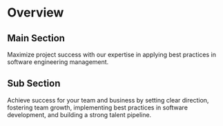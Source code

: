 # Overview

## Main Section
Maximize project success with our expertise in applying best practices in software engineering management.

## Sub Section
Achieve success for your team and business by setting clear direction, fostering team growth, implementing best practices in software development, and building a strong talent pipeline.
